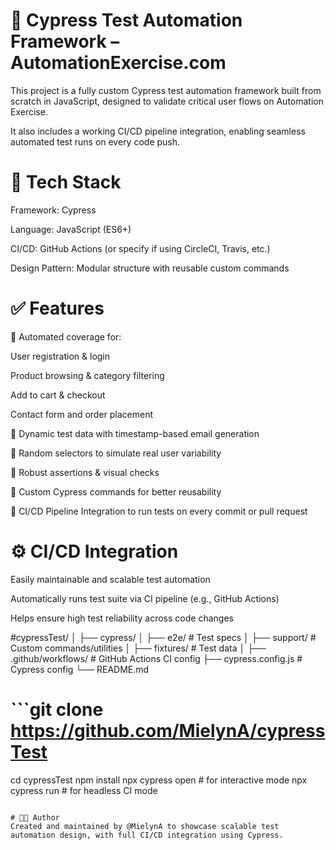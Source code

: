 # 🧪 Cypress Test Automation Framework – AutomationExercise.com
This project is a fully custom Cypress test automation framework built from scratch in JavaScript, designed to validate critical user flows on Automation Exercise.

It also includes a working CI/CD pipeline integration, enabling seamless automated test runs on every code push.


# 🔧 Tech Stack
Framework: Cypress

Language: JavaScript (ES6+)

CI/CD: GitHub Actions (or specify if using CircleCI, Travis, etc.)

Design Pattern: Modular structure with reusable custom commands

# ✅ Features
🔹 Automated coverage for:

User registration & login

Product browsing & category filtering

Add to cart & checkout

Contact form and order placement

🔹 Dynamic test data with timestamp-based email generation

🔹 Random selectors to simulate real user variability

🔹 Robust assertions & visual checks

🔹 Custom Cypress commands for better reusability

🔹 CI/CD Pipeline Integration to run tests on every commit or pull request

# ⚙️ CI/CD Integration
Easily maintainable and scalable test automation

Automatically runs test suite via CI pipeline (e.g., GitHub Actions)

Helps ensure high test reliability across code changes

#cypressTest/
│
├── cypress/
│   ├── e2e/             # Test specs
│   ├── support/         # Custom commands/utilities
│   ├── fixtures/        # Test data
│
├── .github/workflows/   # GitHub Actions CI config
├── cypress.config.js    # Cypress config
└── README.md
# ```git clone https://github.com/MielynA/cypressTest
cd cypressTest
npm install
npx cypress open     # for interactive mode
npx cypress run      # for headless CI mode
```

# 👩‍💻 Author
Created and maintained by @MielynA to showcase scalable test automation design, with full CI/CD integration using Cypress.
